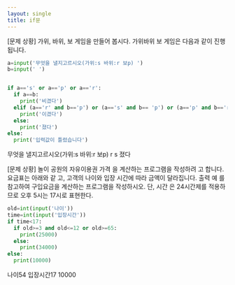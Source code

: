 ```yaml
---
layout: single
title: if문
---
```


[문제 상황]
가위, 바위, 보 게임을 만들어 봅시다. 가위바위
보 게임은 다음과 같이 진행됩니다.
~~~python
a=input('무엇을 낼지고르시오(가위:s 바위:r 보p) ')
b=input(' ')


if a=='s' or a=='p' or a=='r':
  if a==b:
    print('비겼다')
  elif (a=='r' and b=='p') or (a=='s' and b== 'p') or (a=='p' and b=='r'):
    print('이겼다')
  else:
    print('졌다')
else:
  print('입력값이 틀렸습니다')
~~~
무엇을 낼지고르시오(가위:s 바위:r 보p) r
 s
졌다

[문제 상황]
놀이 공원의 자유이용권 가격
을 계산하는 프로그램을 작성하려
고 합니다. 요금표는 아래와 같
고, 고객의 나이와 입장 시간에
따라 금액이 달라집니다. 출력 예
를 참고하여 구입요금을 계산하는
프로그램을 작성하시오. 단, 시간
은 24시간제를 적용하므로 오후
5시는 17시로 표현한다.

~~~python
old=int(input('나이'))
time=int(input('입장시간'))
if time<17:
  if old>=3 and old<=12 or old>=65:
    print(25000)
  else:
    print(34000)
else:
  print(10000)
  ~~~
  
  나이54
입장시간17
10000
